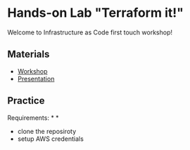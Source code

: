 # Hands-on Lab "Terraform it!"

Welcome to Infrastructure as Code first touch workshop! 

## Materials

* [Workshop](https://youtu.be/d4bxNeVAduA)
* [Presentation](./terraform-it-slides.pdf)

## Practice

Requirements:
*
*

* clone the reposiroty
* setup AWS credentials 
